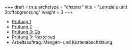 +++
draft = true
archetype = "chapter"
title = "Lernziele und Stoffabgrenzung"
weight = 3
+++

- [Prüfung 1](pruefung-1/)
- [Prüfung 2](pruefung-2/)
- [Prüfung 3: Go](pruefung-3-go/)
- [Prüfung 3: Nextcloud](pruefung-3-nextcloud/)
- Arbeitsauftrag: Mengen- und Kostenabschätzung
